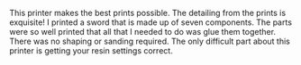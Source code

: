 This printer makes the best prints possible. The detailing from the prints is exquisite! I printed a sword that is made up of seven components. The parts were so well printed that all that I needed to do was glue them together. There was no shaping or sanding required. The only difficult part about this printer is getting your resin settings correct.
